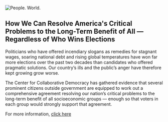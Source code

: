 ![People. World.](/files/people-world.jpg)

## How We Can Resolve America's Critical Problems to the Long-Term Benefit of All — Regardless of Who Wins Elections 

Politicians who have offered incendiary slogans as remedies for stagnant wages, soaring national debt and rising global temperatures have won far more elections over the past two decades than candidates who offered pragmatic solutions.  Our country’s ills and the public’s anger have therefore kept growing grow worse. 

The Center for Collaborative Democracy has gathered evidence that several prominent citizens outside government are equipped to work out a comprehensive agreement resolving our nation’s critical problems to the long-term benefit of all socioeconomic groups — enough so that voters in each group would strongly support that agreement. 

For more information, [click here][2]

[2]: http://www.GenuineRepresentation.org/res
